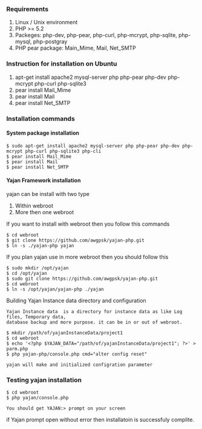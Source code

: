 ### Requirements 
1.	Linux / Unix environment 
2.	PHP >= 5.2
3.	Packeges: php-dev, php-pear, php-curl, php-mcrypt, php-sqlite, php-mysql, php-postgray
4.	PHP pear package: Main_Mime, Mail, Net_SMTP

### Instruction for installation on Ubuntu 
1.	apt-get install apache2 mysql-server php php-pear php-dev php-mcrypt php-curl php-sqlite3
2.	pear install Mail_Mime
3.	pear install Mail
4.	pear install Net_SMTP


### Installation commands

#### System package installation

    $ sudo apt-get install apache2 mysql-server php php-pear php-dev php-mcrypt php-curl php-sqlite3 php-cli
    $ pear install Mail_Mime
    $ pear install Mail
    $ pear install Net_SMTP

#### Yajan Framework installation
yajan can be install with two type

1. Within webroot
2. More then one webroot 

If you want to install with webroot then you follow this commands 

    $ cd webroot
    $ git clone https://github.com/awgpsk/yajan-php.git
    $ ln -s ./yajan-php yajan
    
If you plan yajan use in more webroot then you should follow this 

    $ sudo mkdir /opt/yajan
    $ cd /opt/yajan
    $ sudo git clone https://github.com/awgpsk/yajan-php.git
    $ cd webroot 
    $ ln -s /opt/yajan/yajan-php ./yajan

Building Yajan Instance data directory and configuration 

    Yajan Instance data  is a directory for instance data as like Log files, Temporary data, 
    database backup and more purpose. it can be in or out of webroot. 
    
    $ mkdir /path/of/yajanInstanceData/project1
    $ cd webroot
    $ echo '<?php $YAJAN_DATA="/path/of/yajanInstanceData/project1"; ?>' > parm.php
    $ php yajan-php/console.php cmd="alter config reset"
    
    yajan will make and initialized configration parameter
    


### Testing yajan installation 
    $ cd webroot
    $ php yajan/console.php

    You should get YAJAN:> prompt on your screen
    
if Yajan prompt open without error then installatoin is successfuly complite.
